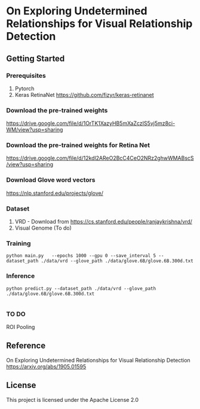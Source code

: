 # On Exploring Undetermined Relationships for Visual Relationship Detection

## Getting Started
### Prerequisites
1. Pytorch
2. Keras RetinaNet https://github.com/fizyr/keras-retinanet

### Download the pre-trained weights
https://drive.google.com/file/d/1OrTK1XazyHB5mXaZczIS5vj5mz8ci-WM/view?usp=sharing

### Download the pre-trained weights for Retina Net
https://drive.google.com/file/d/12kdl2AReO2BcC4CeO2NRz2ghwWMABscS/view?usp=sharing

### Download Glove word vectors
https://nlp.stanford.edu/projects/glove/

### Dataset
1) VRD - Download from  https://cs.stanford.edu/people/ranjaykrishna/vrd/
2) Visual Genome (To do)

 
### Training
```
python main.py   --epochs 1000 --gpu 0 --save_interval 5 --dataset_path ./data/vrd --glove_path ./data/glove.6B/glove.6B.300d.txt
```

### Inference
```
python predict.py --dataset_path ./data/vrd --glove_path ./data/glove.6B/glove.6B.300d.txt


```

### TO DO
ROI Pooling




## Reference
On Exploring Undetermined Relationships for Visual Relationship Detection
https://arxiv.org/abs/1905.01595


## License
This project is licensed under the Apache License 2.0


